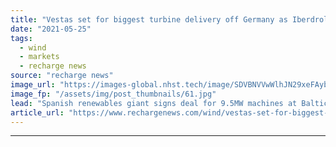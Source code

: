 ```yaml
---
title: "Vestas set for biggest turbine delivery off Germany as Iberdrola signs Baltic order"
date: "2021-05-25"
tags: 
  - wind
  - markets
  - recharge news
source: "recharge news"
image_url: "https://images-global.nhst.tech/image/SDVBNVVwWlhJN29xeFAybnIwL2hqTTMxMlkvYVhOd29NR1ZDNTZ1SmlLOD0=/nhst/binary/93dd5134193b0565e76ee871bf3bab35"
image_fp: "/assets/img/post_thumbnails/61.jpg"
lead: "Spanish renewables giant signs deal for 9.5MW machines at Baltic Eagle project that marks start of big regional expansion plan"
article_url: "https://www.rechargenews.com/wind/vestas-set-for-biggest-turbine-delivery-off-germany-as-iberdrola-signs-baltic-order/2-1-1015177"
---
```


---
